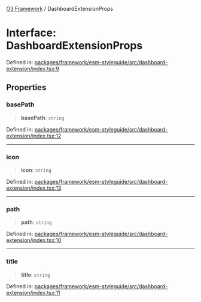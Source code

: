 [O3 Framework](../API.md) / DashboardExtensionProps

# Interface: DashboardExtensionProps

Defined in: [packages/framework/esm-styleguide/src/dashboard-extension/index.tsx:9](https://github.com/openmrs/openmrs-esm-core/blob/18d2874f03a33a6ab8295af0e87ac97fdd150718/packages/framework/esm-styleguide/src/dashboard-extension/index.tsx#L9)

## Properties

### basePath

> **basePath**: `string`

Defined in: [packages/framework/esm-styleguide/src/dashboard-extension/index.tsx:12](https://github.com/openmrs/openmrs-esm-core/blob/18d2874f03a33a6ab8295af0e87ac97fdd150718/packages/framework/esm-styleguide/src/dashboard-extension/index.tsx#L12)

***

### icon

> **icon**: `string`

Defined in: [packages/framework/esm-styleguide/src/dashboard-extension/index.tsx:13](https://github.com/openmrs/openmrs-esm-core/blob/18d2874f03a33a6ab8295af0e87ac97fdd150718/packages/framework/esm-styleguide/src/dashboard-extension/index.tsx#L13)

***

### path

> **path**: `string`

Defined in: [packages/framework/esm-styleguide/src/dashboard-extension/index.tsx:10](https://github.com/openmrs/openmrs-esm-core/blob/18d2874f03a33a6ab8295af0e87ac97fdd150718/packages/framework/esm-styleguide/src/dashboard-extension/index.tsx#L10)

***

### title

> **title**: `string`

Defined in: [packages/framework/esm-styleguide/src/dashboard-extension/index.tsx:11](https://github.com/openmrs/openmrs-esm-core/blob/18d2874f03a33a6ab8295af0e87ac97fdd150718/packages/framework/esm-styleguide/src/dashboard-extension/index.tsx#L11)
